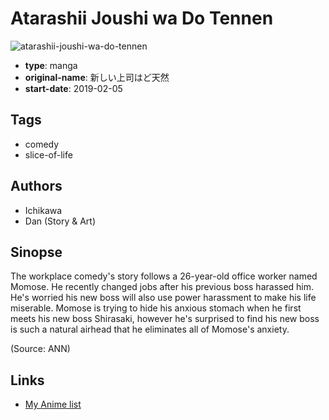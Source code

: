 # Atarashii Joushi wa Do Tennen

![atarashii-joushi-wa-do-tennen](https://cdn.myanimelist.net/images/manga/2/226345.jpg)

-   **type**: manga
-   **original-name**: 新しい上司はど天然
-   **start-date**: 2019-02-05

## Tags

-   comedy
-   slice-of-life

## Authors

-   Ichikawa
-   Dan (Story & Art)

## Sinopse

The workplace comedy's story follows a 26-year-old office worker named Momose. He recently changed jobs after his previous boss harassed him. He's worried his new boss will also use power harassment to make his life miserable. Momose is trying to hide his anxious stomach when he first meets his new boss Shirasaki, however he's surprised to find his new boss is such a natural airhead that he eliminates all of Momose's anxiety.

(Source: ANN)

## Links

-   [My Anime list](https://myanimelist.net/manga/124129/Atarashii_Joushi_wa_Do_Tennen)
